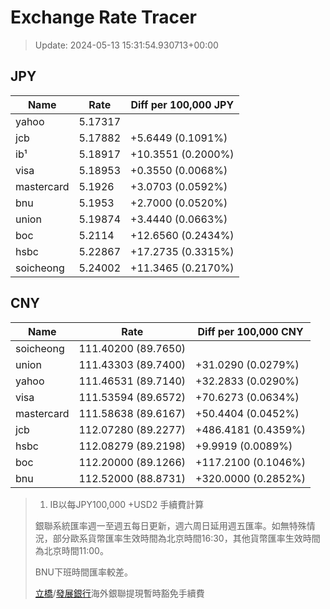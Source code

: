 # Exchange Rate Tracer

> Update: 2024-05-13 15:31:54.930713+00:00

## JPY

| Name       |    Rate | Diff per 100,000 JPY   |
|------------|---------|------------------------|
| yahoo      | 5.17317 |                        |
| jcb        | 5.17882 | +5.6449 (0.1091%)      |
| ib¹        | 5.18917 | +10.3551 (0.2000%)     |
| visa       | 5.18953 | +0.3550 (0.0068%)      |
| mastercard | 5.1926  | +3.0703 (0.0592%)      |
| bnu        | 5.1953  | +2.7000 (0.0520%)      |
| union      | 5.19874 | +3.4440 (0.0663%)      |
| boc        | 5.2114  | +12.6560 (0.2434%)     |
| hsbc       | 5.22867 | +17.2735 (0.3315%)     |
| soicheong  | 5.24002 | +11.3465 (0.2170%)     |

## CNY

| Name       | Rate                | Diff per 100,000 CNY   |
|------------|---------------------|------------------------|
| soicheong  | 111.40200	(89.7650) |                        |
| union      | 111.43303	(89.7400) | +31.0290 (0.0279%)     |
| yahoo      | 111.46531	(89.7140) | +32.2833 (0.0290%)     |
| visa       | 111.53594	(89.6572) | +70.6273 (0.0634%)     |
| mastercard | 111.58638	(89.6167) | +50.4404 (0.0452%)     |
| jcb        | 112.07280	(89.2277) | +486.4181 (0.4359%)    |
| hsbc       | 112.08279	(89.2198) | +9.9919 (0.0089%)      |
| boc        | 112.20000	(89.1266) | +117.2100 (0.1046%)    |
| bnu        | 112.52000	(88.8731) | +320.0000 (0.2852%)    |


> 1. IB以每JPY100,000 +USD2 手續費計算
>
> 銀聯系統匯率週一至週五每日更新，週六周日延用週五匯率。如無特殊情況，部分歐系貨幣匯率生效時間為北京時間16:30，其他貨幣匯率生效時間為北京時間11:00。
>
> BNU下班時間匯率較差。
>
> [立橋](https://www.wlbank.com.mo/uploads/ueditor/file/20181211/1544536513900230.pdf)/[發展銀行](https://www.mdb.com.mo/Service_Charges_20230728.pdf)海外銀聯提現暫時豁免手續費

